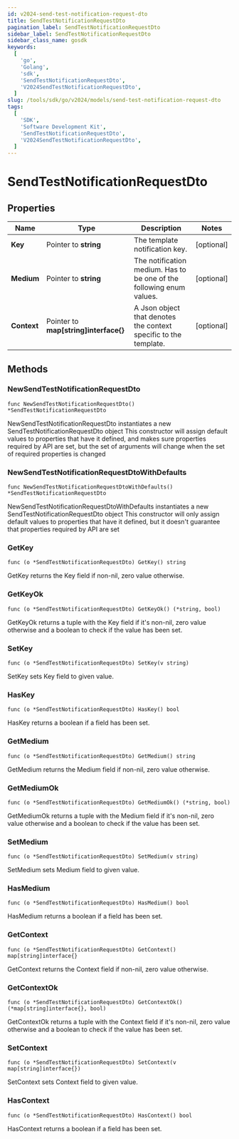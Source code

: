 ```yaml
---
id: v2024-send-test-notification-request-dto
title: SendTestNotificationRequestDto
pagination_label: SendTestNotificationRequestDto
sidebar_label: SendTestNotificationRequestDto
sidebar_class_name: gosdk
keywords:
  [
    'go',
    'Golang',
    'sdk',
    'SendTestNotificationRequestDto',
    'V2024SendTestNotificationRequestDto',
  ]
slug: /tools/sdk/go/v2024/models/send-test-notification-request-dto
tags:
  [
    'SDK',
    'Software Development Kit',
    'SendTestNotificationRequestDto',
    'V2024SendTestNotificationRequestDto',
  ]
---
```


# SendTestNotificationRequestDto

## Properties

| Name | Type | Description | Notes |
| --- | --- | --- | --- |
| **Key** | Pointer to **string** | The template notification key. | [optional] |
| **Medium** | Pointer to **string** | The notification medium. Has to be one of the following enum values. | [optional] |
| **Context** | Pointer to **map[string]interface{}** | A Json object that denotes the context specific to the template. | [optional] |

## Methods

### NewSendTestNotificationRequestDto

`func NewSendTestNotificationRequestDto() *SendTestNotificationRequestDto`

NewSendTestNotificationRequestDto instantiates a new SendTestNotificationRequestDto object This constructor will assign default values to properties that have it defined, and makes sure properties required by API are set, but the set of arguments will change when the set of required properties is changed

### NewSendTestNotificationRequestDtoWithDefaults

`func NewSendTestNotificationRequestDtoWithDefaults() *SendTestNotificationRequestDto`

NewSendTestNotificationRequestDtoWithDefaults instantiates a new SendTestNotificationRequestDto object This constructor will only assign default values to properties that have it defined, but it doesn't guarantee that properties required by API are set

### GetKey

`func (o *SendTestNotificationRequestDto) GetKey() string`

GetKey returns the Key field if non-nil, zero value otherwise.

### GetKeyOk

`func (o *SendTestNotificationRequestDto) GetKeyOk() (*string, bool)`

GetKeyOk returns a tuple with the Key field if it's non-nil, zero value otherwise and a boolean to check if the value has been set.

### SetKey

`func (o *SendTestNotificationRequestDto) SetKey(v string)`

SetKey sets Key field to given value.

### HasKey

`func (o *SendTestNotificationRequestDto) HasKey() bool`

HasKey returns a boolean if a field has been set.

### GetMedium

`func (o *SendTestNotificationRequestDto) GetMedium() string`

GetMedium returns the Medium field if non-nil, zero value otherwise.

### GetMediumOk

`func (o *SendTestNotificationRequestDto) GetMediumOk() (*string, bool)`

GetMediumOk returns a tuple with the Medium field if it's non-nil, zero value otherwise and a boolean to check if the value has been set.

### SetMedium

`func (o *SendTestNotificationRequestDto) SetMedium(v string)`

SetMedium sets Medium field to given value.

### HasMedium

`func (o *SendTestNotificationRequestDto) HasMedium() bool`

HasMedium returns a boolean if a field has been set.

### GetContext

`func (o *SendTestNotificationRequestDto) GetContext() map[string]interface{}`

GetContext returns the Context field if non-nil, zero value otherwise.

### GetContextOk

`func (o *SendTestNotificationRequestDto) GetContextOk() (*map[string]interface{}, bool)`

GetContextOk returns a tuple with the Context field if it's non-nil, zero value otherwise and a boolean to check if the value has been set.

### SetContext

`func (o *SendTestNotificationRequestDto) SetContext(v map[string]interface{})`

SetContext sets Context field to given value.

### HasContext

`func (o *SendTestNotificationRequestDto) HasContext() bool`

HasContext returns a boolean if a field has been set.
